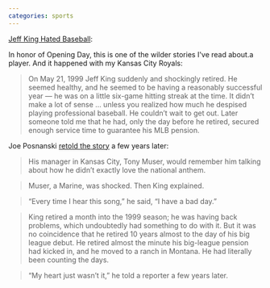 ```yaml
---
categories: sports
---
```


[Jeff King Hated Baseball](https://oldtimefamilybaseball.com/post/5419134875/jeff-king-hated-baseball):

In honor of Opening Day, this is one of the wilder stories I've read about.a player. And it happened with my Kansas City Royals:

> On May 21, 1999 Jeff King suddenly and shockingly retired. He seemed healthy, and he seemed to be having a reasonably successful year — he was on a little six-game hitting streak at the time. It didn’t make a lot of sense … unless you realized how much he despised playing professional baseball. He couldn’t wait to get out. Later someone told me that he had, only the day before he retired, secured enough service time to guarantee his MLB pension.

Joe Posnanski [retold the story](https://joeposnanski.substack.com/p/the-planet-kyrgios) a few years later:

> His manager in Kansas City, Tony Muser, would remember him talking about how he didn’t exactly love the national anthem.

> Muser, a Marine, was shocked. Then King explained.

> “Every time I hear this song,” he said, “I have a bad day.”

> King retired a month into the 1999 season; he was having back problems, which undoubtedly had something to do with it. But it was no coincidence that he retired 10 years almost to the day of his big league debut. He retired almost the minute his big-league pension had kicked in, and he moved to a ranch in Montana. He had literally been counting the days.

> “My heart just wasn’t it,” he told a reporter a few years later.